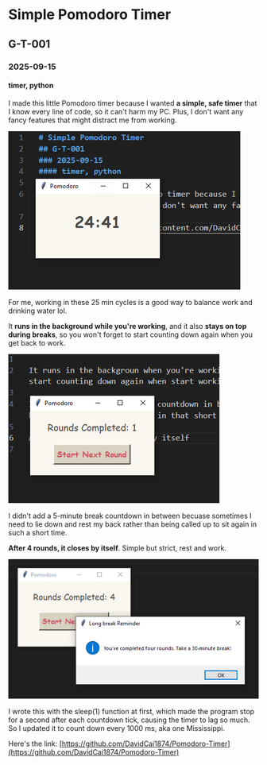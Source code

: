# Simple Pomodoro Timer
## G-T-001
### 2025-09-15
#### timer, python

I made this little Pomodoro timer because I wanted **a simple, safe timer** that I know every line of code, so it can't harm my PC. Plus, I don't want any fancy features that might distract me from working.

![](https://raw.githubusercontent.com/DavidCai1874/my-tech-art-station-assets-storage-01/main/20250916123605.png)

For me, working in these 25 min cycles is a good way to balance work and drinking water lol.

It **runs in the background while you're working**, and it also **stays on top during breaks**, so you won't forget to start counting down again when you get back to work.

![](https://raw.githubusercontent.com/DavidCai1874/my-tech-art-station-assets-storage-01/main/20250916124116.png)

I didn't add a 5-minute break countdown in between becuase sometimes I need to lie down and rest my back rather than being called up to sit again in such a short time.

**After 4 rounds, it closes by itself**. Simple but strict, rest and work.

![](https://raw.githubusercontent.com/DavidCai1874/my-tech-art-station-assets-storage-01/main/20250916124405.png)

I wrote this with the sleep(1) function at first, which made the program stop for a second after each countdown tick, causing the timer to lag so much. So I updated it to count down every 1000 ms, aka one Mississippi.

Here's the link: [https://github.com/DavidCai1874/Pomodoro-Timer](https://github.com/DavidCai1874/Pomodoro-Timer)